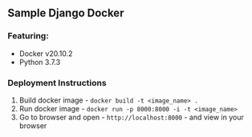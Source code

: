 ## Sample Django Docker

### Featuring:

- Docker v20.10.2
- Python 3.7.3

### Deployment Instructions

1. Build docker image - `docker build -t <image_name> .`
1. Run docker image - `docker run -p 8000:8000 -i -t <image_name>`
1. Go to browser and open - `http://localhost:8000` - and view in your browser
